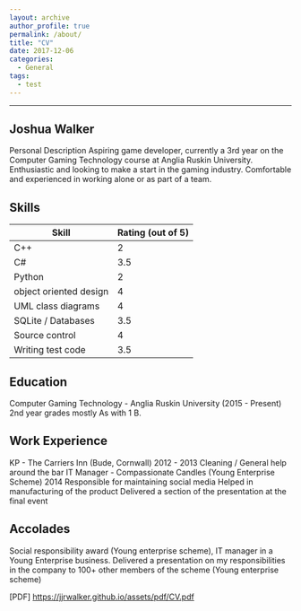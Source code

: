 ```yaml
---
layout: archive
author_profile: true
permalink: /about/
title: "CV"
date: 2017-12-06
categories:
  - General
tags:
  - test
---
```

------
## Joshua Walker
Personal Description
Aspiring game developer, currently a 3rd year on the Computer Gaming Technology course at Anglia Ruskin University.
Enthusiastic and looking to make a start in the gaming industry.
Comfortable and experienced in working alone or as part of a team.
## Skills

|Skill |Rating (out of 5) |
|-----|-----|
|C++|2|
|C#|3.5|
|Python|2|
|object oriented design |4|
|UML class diagrams|4|
|SQLite / Databases|3.5|
|Source control|4|
|Writing test code|3.5|

## Education
Computer Gaming Technology - Anglia Ruskin University (2015 - Present)
2nd year grades mostly As with 1 B.
## Work Experience
KP - The Carriers Inn (Bude, Cornwall) 2012 - 2013
Cleaning / General help around the bar
IT Manager - Compassionate Candles (Young Enterprise Scheme) 2014
Responsible for maintaining social media
Helped in manufacturing of the product
Delivered a section of the presentation at the final event
## Accolades
Social responsibility award (Young enterprise scheme), IT manager in a Young Enterprise business.
Delivered a presentation on my responsibilities in the company to 100+ other members of the scheme (Young enterprise scheme)

[PDF] https://jjrwalker.github.io/assets/pdf/CV.pdf
